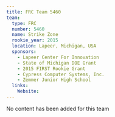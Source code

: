 ```yaml
---
title: FRC Team 5460
team:
  type: FRC
  number: 5460
  name: Strike Zone
  rookie_year: 2015
  location: Lapeer, Michigan, USA
  sponsors:
    - Lapeer Center For Innovation
    - State of Michigan DOE Grant
    - 2015 FIRST Rookie Grant
    - Cypress Computer Systems, Inc.
    - Zemmer Junior High School
  links:
    Website: 
---
```

No content has been added for this team